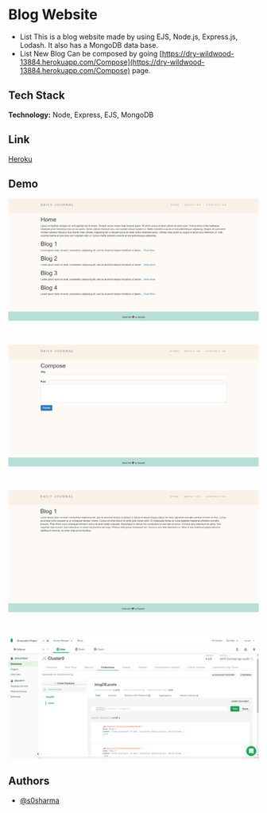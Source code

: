 
# Blog Website

* List This is a blog website made by using EJS, Node.js, Express.js, Lodash. It also has a MongoDB data base.
* List New Blog Can be composed by going [https://dry-wildwood-13884.herokuapp.com/Compose](https://dry-wildwood-13884.herokuapp.com/Compose) page.


## Tech Stack

**Technology:** Node, Express, EJS, MongoDB

  
## Link

[Heroku](https://dry-wildwood-13884.herokuapp.com/)

## Demo
![Blog](Images/Blog-Img.png)

<br>

![Compose](Images/blog-comose.png)

<br>

![Post](Images/blog1img.png)

<br>

![DataBase](Images/BlogDB-img.png)

  
## Authors

- [@s0sharma](https://github.com/s0sharma)

  
